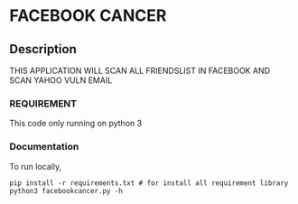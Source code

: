 # FACEBOOK CANCER

## Description

THIS APPLICATION WILL SCAN ALL FRIENDSLIST IN FACEBOOK AND SCAN YAHOO VULN EMAIL

### REQUIREMENT
This code only running on python 3

### Documentation

To run locally,

    pip install -r requirements.txt # for install all requirement library
	python3 facebookcancer.py -h
	

